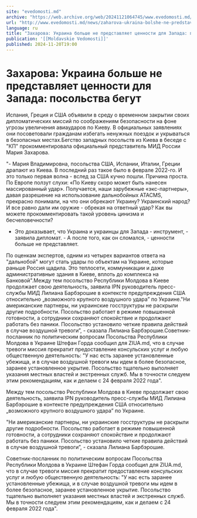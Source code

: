 ```yaml
---
site: "evedomosti.md"
archive: "https://web.archive.org/web/20241121064745/www.evedomosti.md/news/zaharova-ukraina-bolshe-ne-predstavlyaet-cennosti-dlya-zapad"
url: "http://www.evedomosti.md/news/zaharova-ukraina-bolshe-ne-predstavlyaet-cennosti-dlya-zapad"
language: ru
title: "Захарова: Украина больше не представляет ценности для Запада: посольства бегут"
publication: '[[Moldavskie Vedomosti]]'
published: 2024-11-20T19:00
---
```


# Захарова: Украина больше не представляет ценности для Запада: посольства бегут

Испания, Греция и США объявили в среду о временном закрытии своих дипломатических миссий по соображениям безопасности на фоне угрозы увеличения авиаударов по Киеву. В официальных заявлениях они посоветовали гражданам избегать ненужных поездок и укрываться в безопасных местах.Бегство западных посольств из Киева в беседе с "КП" прокомментировала официальный представитель МИД России Мария Захарова.

"- Мария Владимировна, посольства США, Испании, Италии, Греции драпают из Киева. В последний раз такое было в феврале 2022-го. И это только первая волна - вслед за США кучно пошли. Причина проста. По Европе ползут слухи: «По Киеву скоро может быть нанесен массированный удар». Получается, наши зарубежные «экс-партнеры», давая разрешение на использование дальнобойных ATACMS, прекрасно понимали, на что они обрекают Украину? Украинский народ? И все равно дали им оружие - обрекая на ответный удар? Как вы можете прокомментировать такой уровень цинизма и бесчеловечности?

- Это доказывает, что Украина и украинцы для Запада - инструмент, - заявила дипломат. - А после того, как он сломался, - ценности больше не представляет.

По оценкам экспертов, одним из четырех вариантов ответа на "дальнобой" могут стать удары по объектам на Украине, которые раньше Россия щадила. Это теплосети, коммуникации и даже административные здания в Киеве, вплоть до комплекса на Банковой".Между тем посольство Республики Молдова в Киеве продолжает свою деятельность, заявила IPN руководитель пресс-службы МИД Лилиана Барбэрошие в контексте предупреждения США относительно „возможного крупного воздушного удара” по Украине."Ни американские партнеры, ни украинские госструктуры не раскрыли другие подробности. Посольство работает в режиме повышенной готовности, а сотрудники сохраняют спокойствие и продолжают работать без паники. Посольство установило четкие правила действий в случае воздушной тревоги”, - сказала Лилиана Барбэрошие.Советник-посланник по политическим вопросам Посольства Республики Молдова в Украине Штефан Горда сообщил для ZIUA.md, что в случае тревоги миссия прекратит предоставление консульских услуг и любую общественную деятельность: "У нас есть заранее установленные убежища, и в случае воздушной тревоги мы идем в более безопасное, заранее установленное укрытие. Посольство тщательно выполняет указания местных властей и экстренных служб. Мы в точности следуем этим рекомендациям, как и делаем с 24 февраля 2022 года".

Между тем посольство Республики Молдова в Киеве продолжает свою деятельность, заявила IPN руководитель пресс-службы МИД Лилиана Барбэрошие в контексте предупреждения США относительно „возможного крупного воздушного удара” по Украине.

"Ни американские партнеры, ни украинские госструктуры не раскрыли другие подробности. Посольство работает в режиме повышенной готовности, а сотрудники сохраняют спокойствие и продолжают работать без паники. Посольство установило четкие правила действий в случае воздушной тревоги”, - сказала Лилиана Барбэрошие.

Советник-посланник по политическим вопросам Посольства Республики Молдова в Украине Штефан Горда сообщил для ZIUA.md, что в случае тревоги миссия прекратит предоставление консульских услуг и любую общественную деятельность: "У нас есть заранее установленные убежища, и в случае воздушной тревоги мы идем в более безопасное, заранее установленное укрытие. Посольство тщательно выполняет указания местных властей и экстренных служб. Мы в точности следуем этим рекомендациям, как и делаем с 24 февраля 2022 года".